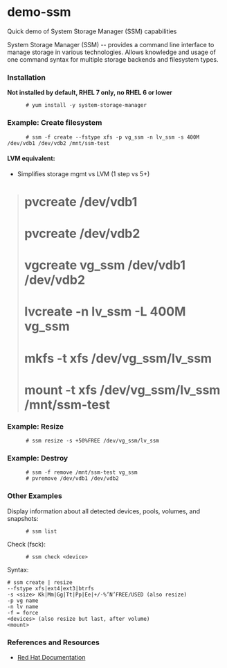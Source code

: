 # demo-ssm
Quick demo of System Storage Manager (SSM) capabilities

System Storage Manager (SSM) -- provides a command line interface to manage storage in various technologies.  Allows knowledge and usage of one command syntax for multiple storage backends and filesystem types.  

### Installation
**Not installed by default, RHEL 7 only, no RHEL 6 or lower**

```
      # yum install -y system-storage-manager
```

### Example: Create filesystem
```
      # ssm -f create --fstype xfs -p vg_ssm -n lv_ssm -s 400M /dev/vdb1 /dev/vdb2 /mnt/ssm-test
```

#### LVM equivalent:
  * Simplifies storage mgmt vs LVM  (1 step vs 5+)

># pvcreate /dev/vdb1
># pvcreate /dev/vdb2
># vgcreate vg_ssm /dev/vdb1 /dev/vdb2
># lvcreate -n lv_ssm -L 400M vg_ssm
># mkfs -t xfs /dev/vg_ssm/lv_ssm
># mount -t xfs /dev/vg_ssm/lv_ssm /mnt/ssm-test


### Example: Resize

```
      # ssm resize -s +50%FREE /dev/vg_ssm/lv_ssm
```

### Example: Destroy
```
      # ssm -f remove /mnt/ssm-test vg_ssm
      # pvremove /dev/vdb1 /dev/vdb2
```

### Other Examples
Display information about all detected devices, pools, volumes, and snapshots:
```
      # ssm list
```

Check (fsck):
```
      # ssm check <device>
```

Syntax:
```
# ssm create | resize
--fstype xfs|ext4|ext3|btrfs
-s <size> Kk|Mm|Gg|Tt|Pp|Ee|+/-%’N’FREE/USED (also resize)
-p vg name
-n lv name
-f = force
<devices> (also resize but last, after volume)
<mount>
```

### References and Resources
* [Red Hat Documentation](https://access.redhat.com/documentation/en-us/red_hat_enterprise_linux/7/html/storage_administration_guide/ch-ssm)
